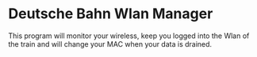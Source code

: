 # Deutsche Bahn Wlan Manager

This program will monitor your wireless, 
keep you logged into the Wlan of the train 
and will change your MAC when your data is drained.
